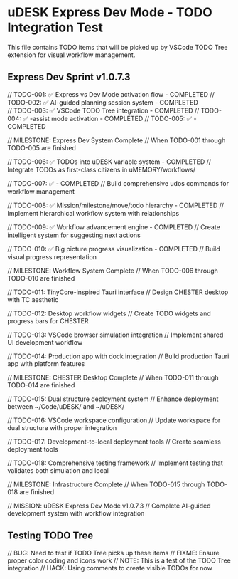 # uDESK Express Dev Mode - TODO Integration Test

This file contains TODO items that will be picked up by VSCode TODO Tree extension for visual workflow management.

## Express Dev Sprint v1.0.7.3

// TODO-001: ✅ Express vs Dev Mode activation flow - COMPLETED
// TODO-002: ✅ AI-guided planning session system - COMPLETED  
// TODO-003: ✅ VSCode TODO Tree integration - COMPLETED
// TODO-004: ✅ -assist mode activation - COMPLETED
// TODO-005: ✅  - COMPLETED

// MILESTONE: Express Dev System Complete
// When TODO-001 through TODO-005 are finished

// TODO-006: ✅ TODOs into uDESK variable system - COMPLETED
// Integrate TODOs as first-class citizens in uMEMORY/workflows/

// TODO-007: ✅  - COMPLETED
// Build comprehensive udos commands for workflow management

// TODO-008: ✅ Mission/milestone/move/todo hierarchy - COMPLETED
// Implement hierarchical workflow system with relationships

// TODO-009: ✅ Workflow advancement engine - COMPLETED
// Create intelligent system for suggesting next actions

// TODO-010: ✅ Big picture progress visualization - COMPLETED
// Build visual progress representation

// MILESTONE: Workflow System Complete
// When TODO-006 through TODO-010 are finished

// TODO-011: TinyCore-inspired Tauri interface
// Design CHESTER desktop with TC aesthetic

// TODO-012: Desktop workflow widgets
// Create TODO widgets and progress bars for CHESTER

// TODO-013: VSCode browser simulation integration
// Implement shared UI development workflow

// TODO-014: Production app with dock integration
// Build production Tauri app with platform features

// MILESTONE: CHESTER Desktop Complete
// When TODO-011 through TODO-014 are finished

// TODO-015: Dual structure deployment system
// Enhance deployment between ~/Code/uDESK/ and ~/uDESK/

// TODO-016: VSCode workspace configuration
// Update workspace for dual structure with proper integration

// TODO-017: Development-to-local deployment tools
// Create seamless deployment tools

// TODO-018: Comprehensive testing framework
// Implement testing that validates both simulation and local

// MILESTONE: Infrastructure Complete
// When TODO-015 through TODO-018 are finished

// MISSION: uDESK Express Dev Mode v1.0.7.3
// Complete AI-guided development system with workflow integration

## Testing TODO Tree

// BUG: Need to test if TODO Tree picks up these items
// FIXME: Ensure proper color coding and icons work
// NOTE: This is a test of the TODO Tree integration
// HACK: Using comments to create visible TODOs for now
